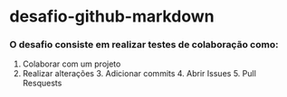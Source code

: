 # desafio-github-markdown

### O desafio consiste em realizar testes de colaboração como:

1. Colaborar com um projeto
2. Realizar alterações
    3. Adicionar commits
    4. Abrir Issues
    5. Pull Resquests

    

